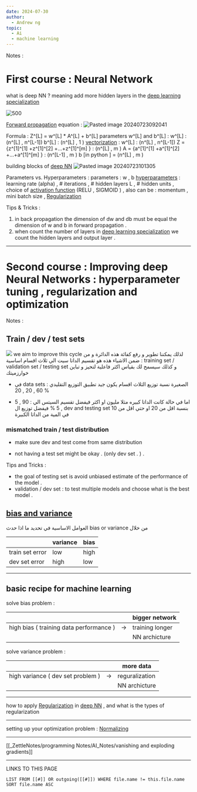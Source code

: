 ```yaml
---
date: 2024-07-30
author:
  - Andrew ng
topic:
  - Ai
  - machine learning
---
```


Notes : 
# First course : Neural Network 


what is deep NN ? 
meaning add more hidden layers in the [deep learning specialization](_ZettleNotes/programming%20Notes/AI_Notes/deep%20learning%20specialization.md)

![500](Pasted%20image%2020240723091655.png%20)

[Forward propagation](_ZettleNotes/programming%20Notes/AI_Notes/Forward%20propagation.md) equation : 
![Pasted image 20240723092041](Pasted%20image%2020240723092041.png)

Formula : Z^[L] = w^[L] *  A^[L] + b^[L] 
parameters w^[L] and b^[L] : 
w^[L] : (n^[L] , n^[L-1]) 
b^[L] : (n^[L] , 1 ) 
[vectorization](_ZettleNotes/programming%20Notes/AI_Notes/vectorization.md) : 
w^[L] : (n^[L] , n^[L-1]) 
Z = {z^[1]^[1] +z^[1]^[2] +...+z^[1]^[m]  } : (n^[L] , m )
A = {a^[1]^[1] +a^[1]^[2] +...+a^[1]^[m]  } : (n^[L-1] , m )
b [in python ] = (n^[L] , m ) 

building blocks of [deep NN](deep%20NN)
![Pasted image 20240723101305](Pasted%20image%2020240723101305.png)

Parameters vs. Hyperparameters : 
parameters : w , b 
[hyperparameters](_ZettleNotes/programming%20Notes/AI_Notes/hyperparameters.md) : learning rate  (alpha) , # iterations , # hidden layers L , # hidden units , choice of [activation function](_ZettleNotes/programming%20Notes/AI_Notes/activation%20function.md) (RELU , SIGMOID ) , also can be : momentum , mini batch size , [Regularization](_ZettleNotes/programming%20Notes/AI_Notes/Regularization.md) 

Tips & Tricks : 
1. in back propagation the dimension of dw and db must be equal the dimension of w and b in forward propagation . 
2. when count the number of layers in [deep learning specialization](_ZettleNotes/programming%20Notes/AI_Notes/deep%20learning%20specialization.md) we count the hidden layers and output layer . 

----

# Second course : Improving deep Neural Networks : hyperparameter tuning , regularization and optimization 

Notes : 
## Train / dev / test sets 
![](Pasted%20image%2020240727085600.png#center%20|%20500)
we aim to improve this cycle 
لذلك يمكننا تطوير و رفع كفائة هذه الدائرة و من ضمن الاشياء هذه هو تقسيم الداتا سيت الي ثلاث اقسام اساسية : training set / validation set / testing set 
و كذلك سيسمح لك بقياس اكثر فاعلية لتحيز و تباين خوارزميتك 

- في data sets الصغيرة نسبة توزيع الثلاث اقسام يكون جيد تطبيق التوزيع التقليدي : 
 60 , 20 , 20 % 

- اما في حالة كانت الداتا كبيره مثلا مليون او اكثر فيفضل تقسيم السيتس الي :
90 , 5 , 5 % 
فيفضل توزيع ال dev and testing set بنسبة اقل من 20 او حتي اقل من 10 في المية من الداتا الكبيرة 
### mismatched train / test distribution 
- make sure dev and test come from same distribution 

- not having a test set might be okay . (only dev set . ) . 


Tips and Tricks : 
- the goal of testing set is avoid unbiased estimate of the performance of the model . 
- validation / dev set : to test multiple models and choose what is the best model . 

## [bias and variance](_ZettleNotes/programming%20Notes/AI_Notes/bias%20and%20variance.md) 

العوامل الاساسية في تحديد ما اذا حدث bias or variance من خلال  


|                  | variance  | bias |
|------------------|-----------|------|
| train set error  | low       | high |
| dev set error    | high      | low  |



----
## basic recipe for machine learning 
solve bias problem : 

|                                          |     | bigger network   |
|------------------------------------------|-----|------------------|
| high bias ( training data performance )  | ->  | training longer  |
|                                          |     |  NN archicture   |

solve variance problem  : 

|                                    |     | more data       |
|------------------------------------|-----|-----------------|
| high variance ( dev set problem )  | ->  | reguralization  |
|                                    |     |  NN archicture  |

---
how to apply [Regularization](_ZettleNotes/programming%20Notes/AI_Notes/Regularization.md) in [deep NN](deep%20NN) , and what is the types of regularization 


----
setting up your optimization problem : 
[Normalizing](_ZettleNotes/programming%20Notes/AI_Notes/Normalizing.md)

---
[[_ZettleNotes/programming Notes/AI_Notes/vanishing and exploding gradients]]


---
LINKS TO THIS PAGE 
```dataview
LIST FROM [[#]] OR outgoing([[#]]) WHERE file.name != this.file.name SORT file.name ASC
```